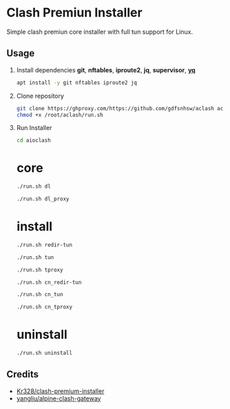 # Clash Premiun Installer

Simple clash premiun core installer with full tun support for Linux.

## Usage

1. Install dependencies **git**, **nftables**, **iproute2**, **jq**, **supervisor**, [**yq**](https://github.com/mikefarah/yq/ "https://github.com/mikefarah/yq/")

   ```bash
   apt install -y git nftables iproute2 jq
   ```

2. Clone repository

   ```bash
   git clone https://ghproxy.com/https://github.com/gdfsnhsw/aclash aclash && 
   chmod +x /root/aclash/run.sh
   ```

3. Run Installer

   ```bash
   cd aioclash
   ```
   
   
   # core
   ```bash
   ./run.sh dl
   ```
   
   ```bash
   ./run.sh dl_proxy
   ```

   # install
   ```bash
   ./run.sh redir-tun
   ```

   ```bash
   ./run.sh tun
   ```
   
   ```bash
   ./run.sh tproxy
   ```

   ```bash
   ./run.sh cn_redir-tun
   ```

   ```bash
   ./run.sh cn_tun
   ```

   ```bash
   ./run.sh cn_tproxy
   ```

   # uninstall
   ```bash
   ./run.sh uninstall
   ```

## Credits

* [Kr328/clash-premium-installer](https://github.com/Kr328/clash-premium-installer)
* [yangliu/alpine-clash-gateway](https://github.com/yangliu/alpine-clash-gateway)
